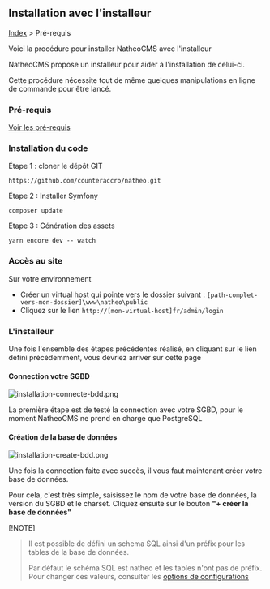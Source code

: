 ## Installation avec l'installeur

[Index](../../index.md) > Pré-requis

Voici la procédure pour installer NatheoCMS avec l'installeur

NatheoCMS propose un installeur pour aider à l'installation de celui-ci.

Cette procédure nécessite tout de même quelques manipulations en ligne de commande pour être lancé.

### Pré-requis
[Voir les pré-requis](pre-requis.md)

### Installation du code
Étape 1 : cloner le dépôt GIT

```https://github.com/counteraccro/natheo.git```

Étape 2 : Installer Symfony

```composer update```

Étape 3 : Génération des assets

```yarn encore dev -- watch```

### Accès au site
Sur votre environnement
* Créer un virtual host qui pointe vers le dossier suivant : ```[path-complet-vers-mon-dossier]\www\natheo\public```
* Cliquez sur le lien ```http://[mon-virtual-host]fr/admin/login```

### L'installeur
Une fois l'ensemble des étapes précédentes réalisé, en cliquant sur le lien défini précédemment, vous devriez arriver sur cette page

#### Connection votre SGBD

![installation-connecte-bdd.png](files/installation-connecte-bdd.png)

La première étape est de testé la connection avec votre SGBD, pour le moment NatheoCMS ne prend en charge que PostgreSQL

#### Création de la base de données

![installation-create-bdd.png](files/installation-create-bdd.png)

Une fois la connection faite avec succès, il vous faut maintenant créer votre base de données.

Pour cela, c'est très simple, saisissez le nom de votre base de données, la version du SGBD et le charset.
Cliquez ensuite sur le bouton **"+ créer la base de données"**

[!NOTE]
> Il est possible de défini un schema SQL ainsi d'un préfix pour les tables de la base de données.
> 
> Par défaut le schéma SQL est natheo et les tables n'ont pas de préfix. Pour changer ces valeurs, consulter les [options de configurations](config-install.md)
